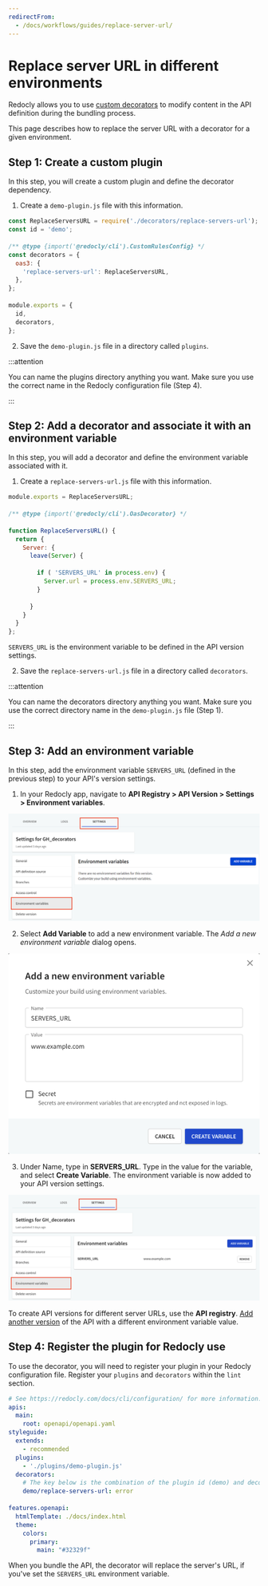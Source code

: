 ```yaml
---
redirectFrom:
  - /docs/workflows/guides/replace-server-url/
---
```

# Replace server URL in different environments

Redocly allows you to use [custom decorators](../resources/custom-rules.md) to modify content in the API definition during the bundling process.

This page describes how to replace the server URL with a decorator for a given environment.

## Step 1: Create a custom plugin

In this step, you will create a custom plugin and define the decorator dependency.

1. Create a `demo-plugin.js` file with this information.

```JavaScript
const ReplaceServersURL = require('./decorators/replace-servers-url');
const id = 'demo';

/** @type {import('@redocly/cli').CustomRulesConfig} */
const decorators = {
  oas3: {
    'replace-servers-url': ReplaceServersURL,
  },
};

module.exports = {
  id,
  decorators,
};
```

2. Save the `demo-plugin.js` file in a directory called `plugins`.


:::attention

You can name the plugins directory anything you want. Make sure you use the correct name in the Redocly configuration file (Step 4).

:::


## Step 2: Add a decorator and associate it with an environment variable

In this step, you will add a decorator and define the environment variable associated with it.

1. Create a `replace-servers-url.js` file with this information.

``` JavaScript
module.exports = ReplaceServersURL;

/** @type {import('@redocly/cli').OasDecorator} */

function ReplaceServersURL() {
  return {
    Server: {
      leave(Server) {

        if ( 'SERVERS_URL' in process.env) {
          Server.url = process.env.SERVERS_URL;
        }

      }
    }
  }
};
```

`SERVERS_URL` is the environment variable to be defined in the API version settings.

2. Save the `replace-servers-url.js` file in a directory called `decorators`.

:::attention

You can name the decorators directory anything you want. Make sure you use the correct directory name in the `demo-plugin.js` file (Step 1).

:::

## Step 3: Add an environment variable

In this step, add the environment variable `SERVERS_URL` (defined in the previous step) to your API's version settings.

1. In your Redocly app, navigate to **API Registry > API Version > Settings > Environment variables**.

![Environment variables](./images/envt-variable.png)

2. Select **Add Variable** to add a new environment variable. The _Add a new environment variable_ dialog opens.

![Add new environment variable](./images/add-new-env-variable.png)

3. Under Name, type in **SERVERS_URL**. Type in the value for the variable, and select **Create Variable**. The environment variable is now added to your API version settings.

![Environment variables](./images/envt-variable-after.png)

To create API versions for different server URLs, use the **API registry**. [Add another version](../../api-registry/guides/manage-versions.md) of the API with a different environment variable value.

## Step 4: Register the plugin for Redocly use

To use the decorator, you will need to register your plugin in your Redocly configuration file. Register your `plugins` and `decorators` within the `lint` section.

```yaml
# See https://redocly.com/docs/cli/configuration/ for more information.
apis:
  main:
    root: openapi/openapi.yaml
styleguide:
  extends:
    - recommended
  plugins:
    - './plugins/demo-plugin.js'
  decorators:
    # The key below is the combination of the plugin id (demo) and decorator name (replace-servers-url) defined in step 1 with a forward slash separator.
    demo/replace-servers-url: error

features.openapi:
  htmlTemplate: ./docs/index.html
  theme:
    colors:
      primary:
        main: "#32329f"
```

When you bundle the API, the decorator will replace the server's URL, if you've set the `SERVERS_URL` environment variable.
